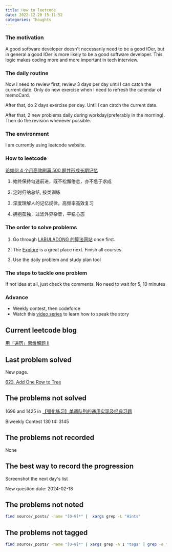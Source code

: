 ```yaml
---
title: How to leetcode
date: 2022-12-20 15:11:52
categories: Thoughts
---
```


### The motivation

A good software developer doesn't necessarily need to be a good IOer, but in general a good IOer is more likely to be a good software developer. This logic makes coding more and more important in tech interview.

### The daily routine

Now I need to review first, review 3 days per day until I can catch the current date. Only do new exercise when I need to refresh the calendar of memoCard.

After that, do 2 days exercise per day. Until I can catch the current date.

After that, 2 new problems daily during workday(preferably in the morning). Then do the revision whenever possible.

### The environment

I am currently using leetcode website.

### How to leetcode

[论如何 4 个月高效刷满 500 题并形成长期记忆](https://zhuanlan.zhihu.com/p/492026165)

1. 始终保持匀速前进，既不松懈倦怠，亦不急于求成

2. 定时归纳总结, 按类训练

3. 深度理解人的记忆规律，高频率高效复习

4. 拥抱孤独，过滤外界杂音，平稳心态

### The order to solve problems

1. Go through [LABULADONG 的算法网站](https://labuladong.github.io/algo/) once first.

2. The [Explore](https://leetcode.com/explore/featured/) is a great place next. Finish all courses.

3. Use the daily problem and study plan tool

### The steps to tackle one problem

If not idea at all, just check the comments. No need to wait for 5, 10 minutes

### Advance

* Weekly contest, then codeforce
* Watch this [video series](https://www.youtube.com/@BackToBackSWE/videos) to learn how to speak the story

## Current leetcode blog

[用「遍历」思维解题 II](https://labuladong.online/algo/problem-set/binary-tree-traverse-2/)

## Last problem solved

New page.

[623. Add One Row to Tree](https://leetcode.com/problems/add-one-row-to-tree/description/)

## The problems not solved

1696 and 1425 in [【强化练习】单调队列的通用实现及经典习题](https://appktavsiei5995.pc.xiaoe-tech.com/p/t_pc/course_pc_detail/image_text/i_62a692efe4b01a48520b9b9b?product_id=p_627cd0eae4b0cedf38b0ef74&content_app_id=&type=8&parent_pro_id=p_62654124e4b09dda125f9a8d)

Biweekly Contest 130 t4: 3145

## The problems not recorded

None

## The best way to record the progression

Screenshot the next day's list

New question date: 2024-02-18

## The problems not noted

```bash
find source/_posts/ -name "[0-9]*" |  xargs grep -L "Hints"
```

## The problems not tagged

```bash
find source/_posts/ -name "[0-9]*" | xargs grep -A 1 "tags" | grep -e "---"
```
